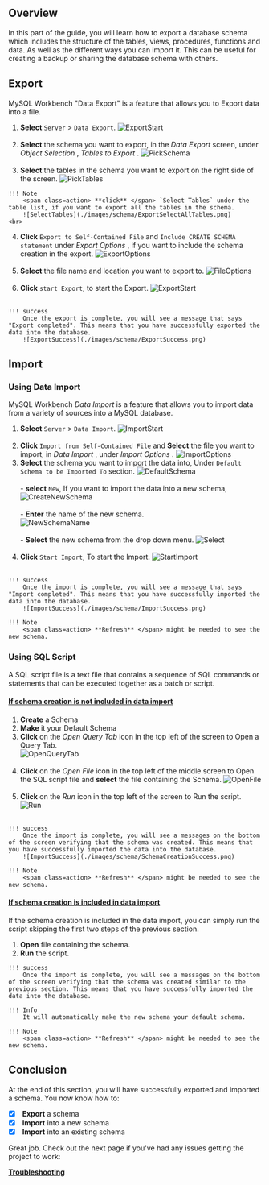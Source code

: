 ## Overview

In this part of the guide, you will learn how to export a database schema which includes the structure of the tables, views, procedures, functions and data. As well as the different ways you can import it. This can be useful for creating a backup or sharing the database schema with others.

## Export
MySQL Workbench "Data Export" is a feature that allows you to Export data into a file.
>
1. <span class=action> **Select** </span> `Server` > `Data Export`.
![ExportStart](./images/schema/ExportStart.png) <br><br>
2. <span class=action> **Select** </span> the schema you want to export, in the <span class="title"> *Data Export* </span> screen, under <span class="title"> *Object Selection* </span>, <span class=action> *Tables to Export* </span>.
![PickSchema](./images/schema/ExportPickSchema.png) <br><br>
3. <span class=action> **Select** </span> the tables in the schema you want to export on the right side of the screen.
![PickTables](./images/schema/ExportPickTables.png)
>
    !!! Note
        <span class=action> **click** </span> `Select Tables` under the table list, if you want to export all the tables in the schema.
        ![SelectTables](./images/schema/ExportSelectAllTables.png)
    <br>
4. <span class=action> **Click** </span> `Export to Self-Contained File` and `Include CREATE SCHEMA statement` under <span class="title"> *Export Options* </span>, if you want to include the schema creation in the export.
![ExportOptions](./images/schema/ExportOptions.png) <br><br>
5. <span class=action> **Select** </span> the file name and location you want to export to.
![FileOptions](./images/schema/ExportDestination.png) <br><br>
6. <span class=action> **Click** </span> `start Export`, to start the Export.
![ExportStart](./images/schema/ExportStartExport.png) <br><br>
>
    !!! success
        Once the export is complete, you will see a message that says "Export completed". This means that you have successfully exported the data into the database.
        ![ExportSuccess](./images/schema/ExportSuccess.png)

## Import

### Using Data Import
MySQL Workbench *Data Import* is a feature that allows you to import data from a variety of sources into a MySQL database.
>
1. <span class=action> **Select** </span> `Server` > `Data Import`.
![ImportStart](./images/schema/ImportStart.png) <br><br>
2. <span class=action> **Click** </span> `Import from Self-Contained File` and <span class=action> **Select** </span> the file you want to import, in <span class="title"> *Data Import* </span>, under <span class="title"> *Import Options* </span>.
![ImportOptions](./images/schema/ImportOptions.png)
3. <span class=action> **Select** </span> the schema you want to import the data into, Under `Default Schema to be Imported To` section.
![DefaultSchema](./images/schema/ImportDestination.png) <br><br>
        - <span class=action> **select** </span> `New`, If you want to import the data into a new schema,
        ![CreateNewSchema](./images/schema/ImportNewSchema.png) <br><br>
        - <span class=action> **Enter** </span> the name of the new schema. <br>
        ![NewSchemaName](./images/schema/ImportNewName.png) <br><br>
        - <span class=action> **Select** </span> the new schema from the drop down menu.
        ![Select](./images/schema/ImportPickNew.png) <br><br>
4. <span class=action> **Click** </span> `Start Import`, To start the Import.
![StartImport](./images/schema/ImportStartImport.png) <br><br>
>
    !!! success
        Once the import is complete, you will see a message that says "Import completed". This means that you have successfully imported the data into the database.
        ![ImportSuccess](./images/schema/ImportSuccess.png)
>
    !!! Note
        <span class=action> **Refresh** </span> might be needed to see the new schema.

### Using SQL Script
A SQL script file is a text file that contains a sequence of SQL commands or statements that can be executed together as a batch or script.

#### <u> If schema creation is not included in data import </u>
>
1. <span class=action> **Create** </span> a Schema
2. <span class=action> **Make** </span> it your Default Schema
3. <span class=action> **Click** </span> on the <span class="title"> *Open Query Tab* </span> icon in the top left of the screen to Open a Query Tab. <br>
![OpenQueryTab](./images/schema/OpenTab.png) <br><br>
4. <span class=action> **Click** </span> on the <span class="title"> *Open File* </span> icon in the top left of the middle screen to Open the SQL script file and <span class=action> **select** </span> the file containing the Schema.
![OpenFile](./images/schema/OpenFile.png) <br><br>
5. <span class=action> **Click** </span> on the <span class="title"> *Run* </span> icon in the top left of the screen to Run the script.
![Run](./images/schema/Run.png) <br><br>
>
    !!! success
        Once the import is complete, you will see a messages on the bottom of the screen verifying that the schema was created. This means that you have successfully imported the data into the database.
        ![ImportSuccess](./images/schema/SchemaCreationSuccess.png)
>
    !!! Note
        <span class=action> **Refresh** </span> might be needed to see the new schema.

#### <u> If schema creation is included in data import </u>

If the schema creation is included in the data import, you can simply run the script skipping the first two steps of the previous section.
>
1. <span class=action> **Open** </span> file containing the schema.
2. <span class=action> **Run** </span> the script.
>
    !!! success
        Once the import is complete, you will see a messages on the bottom of the screen verifying that the schema was created similar to the previous section. This means that you have successfully imported the data into the database.
>
    !!! Info
        It will automatically make the new schema your default schema.
>
    !!! Note
        <span class=action> **Refresh** </span> might be needed to see the new schema.

## Conclusion

At the end of this section, you will have successfully exported and imported a schema. You now know how to:
>
- [x] <span class=action> **Export** </span> a schema
- [x] <span class=action> **Import** </span> into a new schema
- [x] <span class=action> **Import** </span> into an existing schema

Great job. Check out the next page if you've had any issues getting the project to work:

**[Troubleshooting](Troubleshooting.md)**
